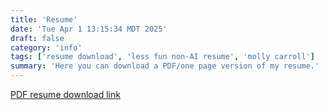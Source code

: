 ```yaml
---
title: 'Resume'
date: 'Tue Apr 1 13:15:34 MDT 2025'
draft: false
category: 'info'
tags: ['resume download', 'less fun non-AI resume', 'molly carroll']
summary: 'Here you can download a PDF/one page version of my resume.'
---
```


[PDF resume download link](https://www.icloud.com/iclouddrive/0e5PIyVIsIr_A8w0Z9O77NzPw#MollyCarrollResume)